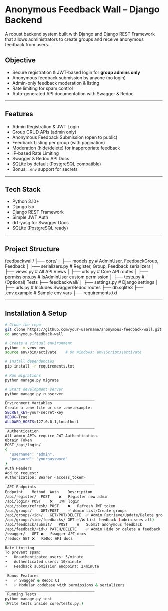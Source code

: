 #  Anonymous Feedback Wall – Django Backend

A robust backend system built with Django and Django REST Framework that allows administrators to create groups and receive anonymous feedback from users.

##  Objective

- Secure registration & JWT-based login for **group admins only**
- Anonymous feedback submission by anyone (no login)
- Admin-only feedback moderation & listing
- Rate limiting for spam control
- Auto-generated API documentation with Swagger & Redoc

---

##  Features

-  Admin Registration & JWT Login
-  Group CRUD APIs (admin only)
-  Anonymous Feedback Submission (open to public)
-  Feedback Listing per group (with pagination)
-  Moderation (hide/delete) for inappropriate feedback
-  IP-based Rate Limiting
-  Swagger & Redoc API Docs
-  SQLite by default (PostgreSQL compatible)
-  Bonus: `.env` support for secrets

---

##  Tech Stack

- Python 3.10+
- Django 5.x
- Django REST Framework
- Simple JWT Auth
- drf-yasg for Swagger Docs
- SQLite (PostgreSQL ready)

---

##  Project Structure

feedbackwall/
├── core/
│ ├── models.py # AdminUser, FeedbackGroup, Feedback
│ ├── serializers.py # Register, Group, Feedback serializers
│ ├── views.py # All API Views
│ ├── urls.py # Core API routes
│ ├── permissions.py # IsAdminUser custom permission
│ ├── tests.py # (Optional) Tests
├── feedbackwall/
│ ├── settings.py # Django settings
│ ├── urls.py # Includes Swagger/Redoc routes
├── db.sqlite3
├── .env.example # Sample env vars
├── requirements.txt

---

##  Installation & Setup

```bash
# Clone the repo
git clone https://github.com/your-username/anonymous-feedback-wall.git
cd anonymous-feedback-wall

# Create a virtual environment
python -m venv env
source env/bin/activate    # On Windows: env\Scripts\activate

# Install dependencies
pip install -r requirements.txt

# Run migrations
python manage.py migrate

# Start development server
python manage.py runserver
________________________________________
Environment Variables
Create a .env file or use .env.example:
SECRET_KEY=your-secret-key
DEBUG=True
ALLOWED_HOSTS=127.0.0.1,localhost
________________________________________
 Authentication
All admin APIs require JWT Authentication.
Obtain Token
POST /api/login/
{
  "username": "admin",
  "password": "yourpassword"
}
Auth Headers
Add to request:
Authorization: Bearer <access_token>
________________________________________
 API Endpoints
Endpoint	Method	Auth	Description
/api/register/	POST	❌	Register new admin
/api/login/	POST	❌	JWT login
/api/token/refresh/	POST	❌	Refresh JWT token
/api/groups/	GET/POST	✅ Admin	List/Create groups
/api/groups/<id>/	GET/PUT/DELETE	✅ Admin	Retrieve/Update/Delete group
/api/groups/<id>/feedbacks/	GET	✅/❌	List feedback (admin sees all)
/api/feedback/submit/	POST	❌	Submit anonymous feedback
/api/feedback/<id>/	PATCH/DELETE	✅ Admin	Hide or delete a feedback
/swagger/	GET	❌	Swagger API docs
/redoc/	GET	❌	ReDoc API docs
________________________________________
Rate Limiting
To prevent spam:
•	Unauthenticated users: 5/minute
•	Authenticated users: 10/minute
•	Feedback submission endpoint: 2/minute
________________________________________
 Bonus Features
•	✅ Swagger & Redoc UI
•	✅ Modular codebase with permissions & serializers
________________________________________
 Running Tests
python manage.py test
(Write tests inside core/tests.py.)
